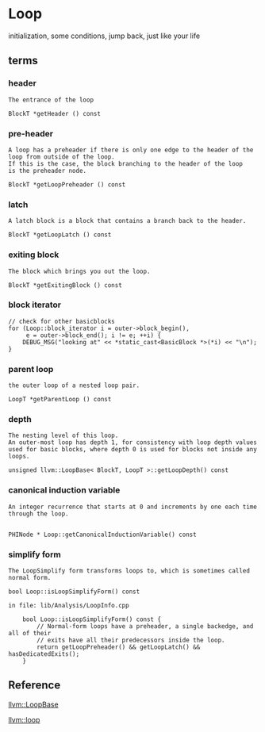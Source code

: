 Loop
====

initialization, some conditions, jump back, just like your life



terms
-----

### header

    The entrance of the loop

    BlockT *getHeader () const


### pre-header

    A loop has a preheader if there is only one edge to the header of the
    loop from outside of the loop.
    If this is the case, the block branching to the header of the loop
    is the preheader node.

    BlockT *getLoopPreheader () const


### latch

    A latch block is a block that contains a branch back to the header.

    BlockT *getLoopLatch () const


### exiting block

    The block which brings you out the loop.

    BlockT *getExitingBlock () const


### block iterator

    // check for other basicblocks                                              
    for (Loop::block_iterator i = outer->block_begin(),                         
         e = outer->block_end(); i != e; ++i) {                                 
        DEBUG_MSG("looking at" << *static_cast<BasicBlock *>(*i) << "\n"); 
    }


### parent loop

    the outer loop of a nested loop pair.

    LoopT *getParentLoop () const


### depth

    The nesting level of this loop.
    An outer-most loop has depth 1, for consistency with loop depth values
    used for basic blocks, where depth 0 is used for blocks not inside any
    loops.

    unsigned llvm::LoopBase< BlockT, LoopT >::getLoopDepth() const


### canonical induction variable

    An integer recurrence that starts at 0 and increments by one each time through the loop.


    PHINode * Loop::getCanonicalInductionVariable() const



### simplify form

    The LoopSimplify form transforms loops to, which is sometimes called normal form.

    bool Loop::isLoopSimplifyForm() const

    in file: lib/Analysis/LoopInfo.cpp

        bool Loop::isLoopSimplifyForm() const {                                         
            // Normal-form loops have a preheader, a single backedge, and all of their    
            // exits have all their predecessors inside the loop.                         
            return getLoopPreheader() && getLoopLatch() && hasDedicatedExits();           
        }


Reference
---------

[llvm::LoopBase](http://llvm.org/docs/doxygen/html/classllvm_1_1LoopBase.html)

[llvm::loop](http://llvm.org/docs/doxygen/html/classllvm_1_1Loop.html)

